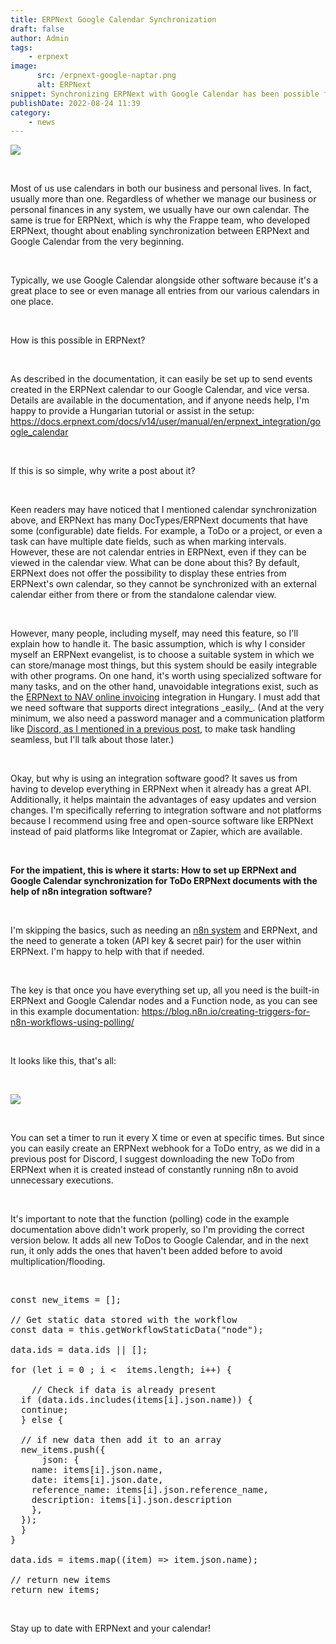 ```yaml
---
title: ERPNext Google Calendar Synchronization
draft: false
author: Admin
tags:
    - erpnext
image:
      src: /erpnext-google-naptar.png
      alt: ERPNext
snippet: Synchronizing ERPNext with Google Calendar has been possible for a long time, but there is still room for improvement. Let me show you how!
publishDate: 2022-08-24 11:39
category:
    - news
---
```


<p><img src="/erpnext-google-naptar.png""></p><p><br></p><p>Most of us use calendars in both our business and personal lives. In fact, usually more than one. Regardless of whether we manage our business or personal finances in any system, we usually have our own calendar. The same is true for ERPNext, which is why the Frappe team, who developed ERPNext, thought about enabling synchronization between ERPNext and Google Calendar from the very beginning.</p><p><br></p><p>Typically, we use Google Calendar alongside other software because it's a great place to see or even manage all entries from our various calendars in one place.</p><p><br></p><p>How is this possible in ERPNext?</p><p><br></p><p>As described in the documentation, it can easily be set up to send events created in the ERPNext calendar to our Google Calendar, and vice versa. Details are available in the documentation, and if anyone needs help, I'm happy to provide a Hungarian tutorial or assist in the setup: <a href="https://docs.erpnext.com/docs/v14/user/manual/en/erpnext_integration/google_calendar" rel="noopener noreferrer">https://docs.erpnext.com/docs/v14/user/manual/en/erpnext_integration/google_calendar</a></p><p><br></p><p>If this is so simple, why write a post about it?</p><p><br></p><p>Keen readers may have noticed that I mentioned calendar synchronization above, and ERPNext has many DocTypes/ERPNext documents that have some (configurable) date fields. For example, a ToDo or a project, or even a task can have multiple date fields, such as when marking intervals. However, these are not calendar entries in ERPNext, even if they can be viewed in the calendar view. What can be done about this? By default, ERPNext does not offer the possibility to display these entries from ERPNext's own calendar, so they cannot be synchronized with an external calendar either from there or from the standalone calendar view.</p><p><br></p><p>However, many people, including myself, may need this feature, so I'll explain how to handle it. The basic assumption, which is why I consider myself an ERPNext evangelist, is to choose a suitable system in which we can store/manage most things, but this system should be easily integrable with other programs. On one hand, it's worth using specialized software for many tasks, and on the other hand, unavoidable integrations exist, such as the <a href="https://www.monolithon.com/invoicing" rel="noopener noreferrer">ERPNext to NAV online invoicing</a> integration in Hungary. I must add that we need software that supports direct integrations _easily_. (And at the very minimum, we also need a password manager and a communication platform like <a href="https://www.monolithon.com/blog/news/erpnext-chat-solutions" rel="noopener noreferrer">Discord, as I mentioned in a previous post</a>, to make task handling seamless, but I'll talk about those later.)</p><p><br></p><p>Okay, but why is using an integration software good? It saves us from having to develop everything in ERPNext when it already has a great API. Additionally, it helps maintain the advantages of easy updates and version changes. I'm specifically referring to integration software and not platforms because I recommend using free and open-source software like ERPNext instead of paid platforms like Integromat or Zapier, which are available.</p><p><br></p><p><strong>For the impatient, this is where it starts: How to set up ERPNext and Google Calendar synchronization for ToDo ERPNext documents with the help of n8n integration software?</strong></p><p><br></p><p>I'm skipping the basics, such as needing an <a href="https://n8n.io/cloud?ref=monolithon&amp;utm_source=affiliate" rel="noopener noreferrer">n8n system</a> and ERPNext, and the need to generate a token (API key &amp; secret pair) for the user within ERPNext. I'm happy to help with that if needed.</p><p><br></p><p>The key is that once you have everything set up, all you need is the built-in ERPNext and Google Calendar nodes and a Function node, as you can see in this example documentation: <a href="https://blog.n8n.io/creating-triggers-for-n8n-workflows-using-polling/" rel="noopener noreferrer">https://blog.n8n.io/creating-triggers-for-n8n-workflows-using-polling/</a></p><p><br></p><p>It looks like this, that's all:</p><p><br></p><p><img src="/R998Mfa.png"></p><p><br></p><p>You can set a timer to run it every X time or even at specific times. But since you can easily create an ERPNext webhook for a ToDo entry, as we did in a previous post for Discord, I suggest downloading the new ToDo from ERPNext when it is created instead of constantly running n8n to avoid unnecessary executions.</p><p><br></p><p>It's important to note that the function (polling) code in the example documentation above didn't work properly, so I'm providing the correct version below. It adds all new ToDos to Google Calendar, and in the next run, it only adds the ones that haven't been added before to avoid multiplication/flooding.</p><p><br></p><pre class="ql-code-block-container" spellcheck="false"><div class="ql-code-block" data-language="plain">const new_items = [];</div><div class="ql-code-block" data-language="plain"> </div><div class="ql-code-block" data-language="plain">// Get static data stored with the workflow</div><div class="ql-code-block" data-language="plain">const data = this.getWorkflowStaticData("node");</div><div class="ql-code-block" data-language="plain"> </div><div class="ql-code-block" data-language="plain">data.ids = data.ids || [];</div><div class="ql-code-block" data-language="plain"> </div><div class="ql-code-block" data-language="plain">for (let i = 0 ; i &lt; &nbsp;items.length; i++) {</div><div class="ql-code-block" data-language="plain"> </div><div class="ql-code-block" data-language="plain">	// Check if data is already present</div><div class="ql-code-block" data-language="plain">	if (data.ids.includes(items[i].json.name)) {</div><div class="ql-code-block" data-language="plain"> &nbsp;continue;</div><div class="ql-code-block" data-language="plain">	} else {</div><div class="ql-code-block" data-language="plain"> </div><div class="ql-code-block" data-language="plain"> &nbsp;// if new data then add it to an array</div><div class="ql-code-block" data-language="plain"> &nbsp;new_items.push({</div><div class="ql-code-block" data-language="plain"> &nbsp;	json: {</div><div class="ql-code-block" data-language="plain"> &nbsp; &nbsp;name: items[i].json.name,</div><div class="ql-code-block" data-language="plain"> &nbsp; &nbsp;date: items[i].json.date,</div><div class="ql-code-block" data-language="plain"> &nbsp; &nbsp;reference_name: items[i].json.reference_name,</div><div class="ql-code-block" data-language="plain"> &nbsp; &nbsp;description: items[i].json.description</div><div class="ql-code-block" data-language="plain"> &nbsp;	},</div><div class="ql-code-block" data-language="plain"> &nbsp;});</div><div class="ql-code-block" data-language="plain">	}</div><div class="ql-code-block" data-language="plain">}</div><div class="ql-code-block" data-language="plain"> </div><div class="ql-code-block" data-language="plain">data.ids = items.map((item) =&gt; item.json.name);</div><div class="ql-code-block" data-language="plain"> </div><div class="ql-code-block" data-language="plain">// return new items</div><div class="ql-code-block" data-language="plain">return new_items;</div></pre><p><br></p><p>Stay up to date with ERPNext and your calendar!</p>


